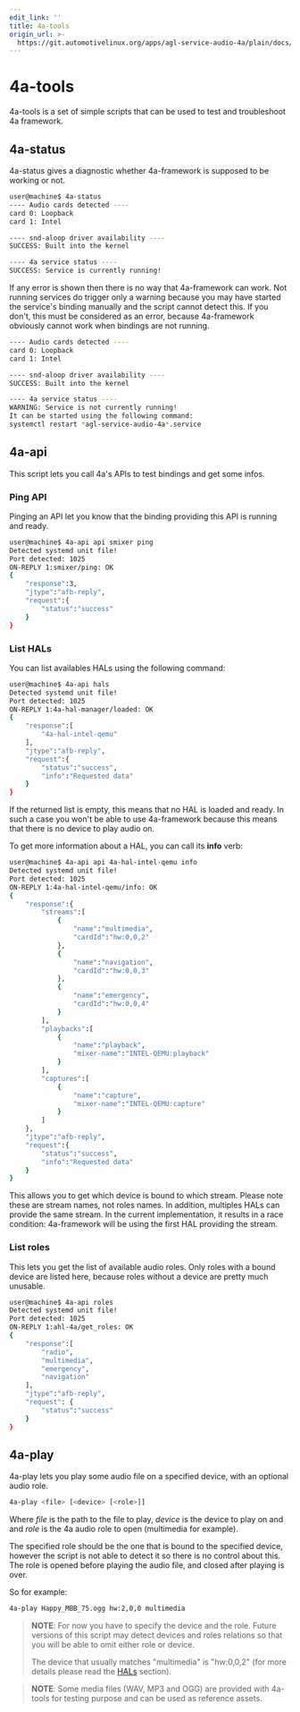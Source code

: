 ```yaml
---
edit_link: ''
title: 4a-tools
origin_url: >-
  https://git.automotivelinux.org/apps/agl-service-audio-4a/plain/docs/high-level-api/TipsAndTricks/4aTools.md?h=flounder
---
```


<!-- WARNING: This file is generated by fetch_docs.js using /home/boron/Documents/AGL/docs-webtemplate/site/_data/tocs/apis_services/flounder/flounder-agl-service-audio-4a-developer-guides-api-services-book.yml -->

# 4a-tools

4a-tools is a set of simple scripts that can be used to test and troubleshoot
4a framework.

## 4a-status

4a-status gives a diagnostic whether 4a-framework is supposed to be working or
not.

```bash
user@machine$ 4a-status
---- Audio cards detected ----
card 0: Loopback
card 1: Intel

---- snd-aloop driver availability ----
SUCCESS: Built into the kernel

---- 4a service status ----
SUCCESS: Service is currently running!
```

If any error is shown then there is no way that 4a-framework can work.
Not running services do trigger only a warning because you may have started the
service's binding manually and the script cannot detect this.
If you don't, this must be considered as an error, because 4a-framework
obviously cannot work when bindings are not running.

```bash
---- Audio cards detected ----
card 0: Loopback
card 1: Intel

---- snd-aloop driver availability ----
SUCCESS: Built into the kernel

---- 4a service status ----
WARNING: Service is not currently running!
It can be started using the following command:
systemctl restart *agl-service-audio-4a*.service
```

## 4a-api

This script lets you call 4a's APIs to test bindings and get some infos.

### Ping API

Pinging an API let you know that the binding providing this API is running and
ready.

```bash
user@machine$ 4a-api api smixer ping
Detected systemd unit file!
Port detected: 1025
ON-REPLY 1:smixer/ping: OK
{
    "response":3,
    "jtype":"afb-reply",
    "request":{
        "status":"success"
    }
}
```

### List HALs

You can list availables HALs using the following command:

```bash
user@machine$ 4a-api hals
Detected systemd unit file!
Port detected: 1025
ON-REPLY 1:4a-hal-manager/loaded: OK
{
    "response":[
        "4a-hal-intel-qemu"
    ],
    "jtype":"afb-reply",
    "request":{
        "status":"success",
        "info":"Requested data"
    }
}
```

If the returned list is empty, this means that no HAL is loaded and ready. In
such a case you won't be able to use 4a-framework because this means that there
is no device to play audio on.

To get more information about a HAL, you can call its **info** verb:

```bash
user@machine$ 4a-api api 4a-hal-intel-qemu info
Detected systemd unit file!
Port detected: 1025
ON-REPLY 1:4a-hal-intel-qemu/info: OK
{
    "response":{
        "streams":[
            {
                "name":"multimedia",
                "cardId":"hw:0,0,2"
            },
            {
                "name":"navigation",
                "cardId":"hw:0,0,3"
            },
            {
                "name":"emergency",
                "cardId":"hw:0,0,4"
            }
        ],
        "playbacks":[
            {
                "name":"playback",
                "mixer-name":"INTEL-QEMU:playback"
            }
        ],
        "captures":[
            {
                "name":"capture",
                "mixer-name":"INTEL-QEMU:capture"
            }
        ]
    },
    "jtype":"afb-reply",
    "request":{
        "status":"success",
        "info":"Requested data"
    }
}
```

This allows you to get which device is bound to which stream.
Please note these are stream names, not roles names.
In addition, multiples HALs can provide the same stream.
In the current implementation, it results in a race condition: 4a-framework
will be using the first HAL providing the stream.

### List roles

This lets you get the list of available audio roles.
Only roles with a bound device are listed here, because roles without a device
are pretty much unusable.

```bash
user@machine$ 4a-api roles
Detected systemd unit file!
Port detected: 1025
ON-REPLY 1:ahl-4a/get_roles: OK
{
    "response":[
        "radio",
        "multimedia",
        "emergency",
        "navigation"
    ],
    "jtype":"afb-reply",
    "request": {
        "status":"success"
    }
}
```

## 4a-play

4a-play lets you play some audio file on a specified device, with an optional
audio role.

```bash
4a-play <file> [<device> [<role>]]
```

Where *file* is the path to the file to play, *device* is the device to play on
and and *role* is the 4a audio role to open (multimedia for example).

The specified role should be the one that is bound to the specified device,
however the script is not able to detect it so there is no control about this.
The role is opened before playing the audio file, and closed after playing is
over.

So for example:

```bash
4a-play Happy_MBB_75.ogg hw:2,0,0 multimedia
```

>**NOTE**: For now you have to specify the device and the role. Future versions
>of this script may detect devices and roles relations so that you will be able
>to omit either role or device.
>
>The device that usually matches "multimedia" is "hw:0,0,2" (for more details
>please read the [HALs](HALs.html) section).

>**NOTE**: Some media files (WAV, MP3 and OGG) are provided with 4a-tools for
>testing purpose and can be used as reference assets.
